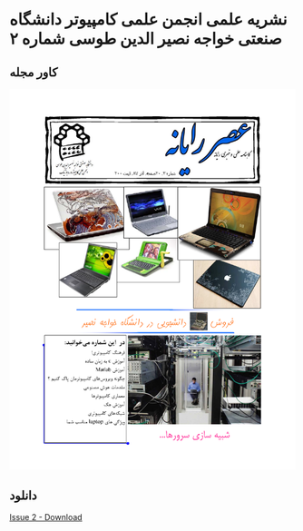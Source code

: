 # نشریه علمی انجمن علمی کامپیوتر دانشگاه صنعتی خواجه نصیر الدین طوسی شماره ۲
## کاور مجله
![Cover](https://github.com/kntu-ce-mag/issue-02/raw/master/front-cover.png)
## دانلود
[Issue 2 - Download](https://github.com/kntu-ce-mag/issue-02/raw/master/CE_KNTU_ISSUE_02.pdf)

